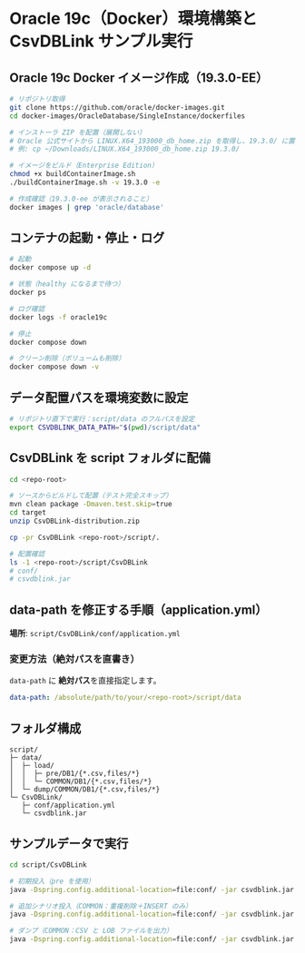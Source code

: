# Oracle 19c（Docker）環境構築と CsvDBLink サンプル実行

## Oracle 19c Docker イメージ作成（19.3.0-EE）

```bash
# リポジトリ取得
git clone https://github.com/oracle/docker-images.git
cd docker-images/OracleDatabase/SingleInstance/dockerfiles

# インストーラ ZIP を配置（展開しない）
# Oracle 公式サイトから LINUX.X64_193000_db_home.zip を取得し、19.3.0/ に置く
# 例: cp ~/Downloads/LINUX.X64_193000_db_home.zip 19.3.0/

# イメージをビルド（Enterprise Edition）
chmod +x buildContainerImage.sh
./buildContainerImage.sh -v 19.3.0 -e

# 作成確認（19.3.0-ee が表示されること）
docker images | grep 'oracle/database'
```

## コンテナの起動・停止・ログ

```bash
# 起動
docker compose up -d

# 状態（healthy になるまで待つ）
docker ps

# ログ確認
docker logs -f oracle19c

# 停止
docker compose down

# クリーン削除（ボリュームも削除）
docker compose down -v
```

## データ配置パスを環境変数に設定

```bash
# リポジトリ直下で実行：script/data のフルパスを設定
export CSVDBLINK_DATA_PATH="$(pwd)/script/data"
```

## CsvDBLink を script フォルダに配備

```bash
cd <repo-root>

# ソースからビルドして配置（テスト完全スキップ）
mvn clean package -Dmaven.test.skip=true
cd target
unzip CsvDBLink-distribution.zip

cp -pr CsvDBLink <repo-root>/script/.

# 配置確認
ls -1 <repo-root>/script/CsvDBLink
# conf/
# csvdblink.jar
```

## data-path を修正する手順（application.yml）

**場所**: `script/CsvDBLink/conf/application.yml`

### 変更方法（絶対パスを直書き）

`data-path` に **絶対パス**を直接指定します。

```yaml
data-path: /absolute/path/to/your/<repo-root>/script/data
```

## フォルダ構成

```
script/
├─ data/
│  ├─ load/
│  │  ├─ pre/DB1/{*.csv,files/*}
│  │  └─ COMMON/DB1/{*.csv,files/*}
│  └─ dump/COMMON/DB1/{*.csv,files/*}
└─ CsvDBLink/
   ├─ conf/application.yml
   └─ csvdblink.jar
```

## サンプルデータで実行

```bash
cd script/CsvDBLink

# 初期投入（pre を使用）
java -Dspring.config.additional-location=file:conf/ -jar csvdblink.jar --load

# 追加シナリオ投入（COMMON：重複削除＋INSERT のみ）
java -Dspring.config.additional-location=file:conf/ -jar csvdblink.jar --load COMMON

# ダンプ（COMMON：CSV と LOB ファイルを出力）
java -Dspring.config.additional-location=file:conf/ -jar csvdblink.jar --dump COMMON
```